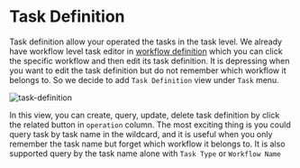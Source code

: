 # Task Definition

Task definition allow your operated the tasks in the task level. We already have workflow level task editor in
[workflow definition](workflow-definition.md) which you can click the specific workflow and then edit its task definition.
It is depressing when you want to edit the task definition but do not remember which workflow it belongs to. So we decide
to add `Task Definition` view under `Task` menu.

![task-definition](/img/new_ui/dev/project/task-definition.jpg)

In this view, you can create, query, update, delete task definition by click the related button in `operation` column. The
most exciting thing is you could query task by task name in the wildcard, and it is useful when you only remember the task
name but forget which workflow it belongs to. It is also supported query by the task name alone with `Task Type` or
`Workflow Name`
